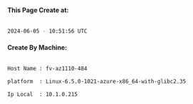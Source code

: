 
   
#### This Page Create at:

```bash

2024-06-05 - 10:51:56 UTC

```

#### Create By Machine:

```bash

Host Name : fv-az1110-484

platform  : Linux-6.5.0-1021-azure-x86_64-with-glibc2.35

Ip Local  : 10.1.0.215

```

